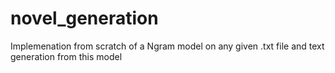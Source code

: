 # novel_generation
Implemenation from scratch of a Ngram model on any given .txt file and text generation from this model
